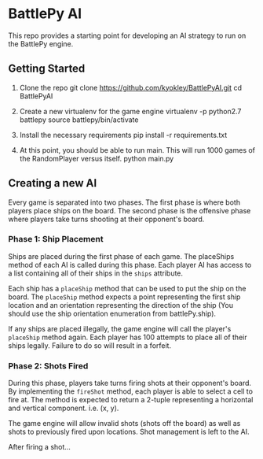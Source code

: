 # BattlePy AI

This repo provides a starting point for developing an AI strategy to run on the BattlePy engine.

## Getting Started
1. Clone the repo
    git clone https://github.com/kyokley/BattlePyAI.git
    cd BattlePyAI

2. Create a new virtualenv for the game engine
    virtualenv -p python2.7 battlepy
    source battlepy/bin/activate

3. Install the necessary requirements
    pip install -r requirements.txt

4. At this point, you should be able to run main. This will run 1000 games of the RandomPlayer versus itself.
    python main.py

## Creating a new AI
Every game is separated into two phases. The first phase is where both players place ships on the board. The second phase is the offensive phase where players take turns shooting at their opponent's board.

### Phase 1: Ship Placement
Ships are placed during the first phase of each game. The placeShips method of each AI is called during this phase. Each player AI has access to a list containing all of their ships in the `ships` attribute.

Each ship has a `placeShip` method that can be used to put the ship on the board. The `placeShip` method expects a point representing the first ship location and an orientation representing the direction of the ship (You should use the ship orientation enumeration from battlePy.ship).

If any ships are placed illegally, the game engine will call the player's `placeShip` method again. Each player has 100 attempts to place all of their ships legally. Failure to do so will result in a forfeit.

### Phase 2: Shots Fired
During this phase, players take turns firing shots at their opponent's board. By implementing the `fireShot` method, each player is able to select a cell to fire at. The method is expected to return a 2-tuple representing a horizontal and vertical component. i.e. (x, y).

The game engine will allow invalid shots (shots off the board) as well as shots to previously fired upon locations. Shot management is left to the AI.

After firing a shot...
